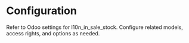# Configuration

Refer to Odoo settings for l10n_in_sale_stock. Configure related models, access rights, and options as needed.
